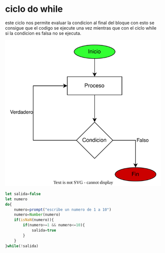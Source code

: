 # ciclo do while

este ciclo nos permite evaluar la condicion al final del bloque con esto se consigue que el codigo se ejecute una vez mientras que con el ciclo while si la condicion es falsa no se ejecuta. 

![do while](img/bucle_do_while.svg)

```javascript
let salida=false
let numero
do{
    numero=prompt("escribe un numero de 1 a 10")
    numero=Number(numero)
    if(isNaN(numero)){
        if(numero>=1 && numero<=10){
            salida=true
        }
    }
}while(!salida)

```